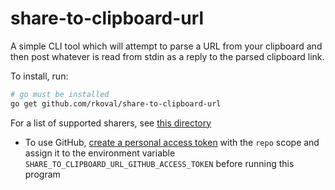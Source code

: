 # share-to-clipboard-url

A simple CLI tool which will attempt to parse a URL from your clipboard and then post whatever is read from stdin as a reply to the parsed clipboard link.

To install, run:

```sh
# go must be installed
go get github.com/rkoval/share-to-clipboard-url
```

For a list of supported sharers, see [this directory](./sharers)

- To use GitHub, [create a personal access token](https://docs.github.com/en/github/authenticating-to-github/creating-a-personal-access-token) with the `repo` scope and assign it to the environment variable `SHARE_TO_CLIPBOARD_URL_GITHUB_ACCESS_TOKEN` before running this program